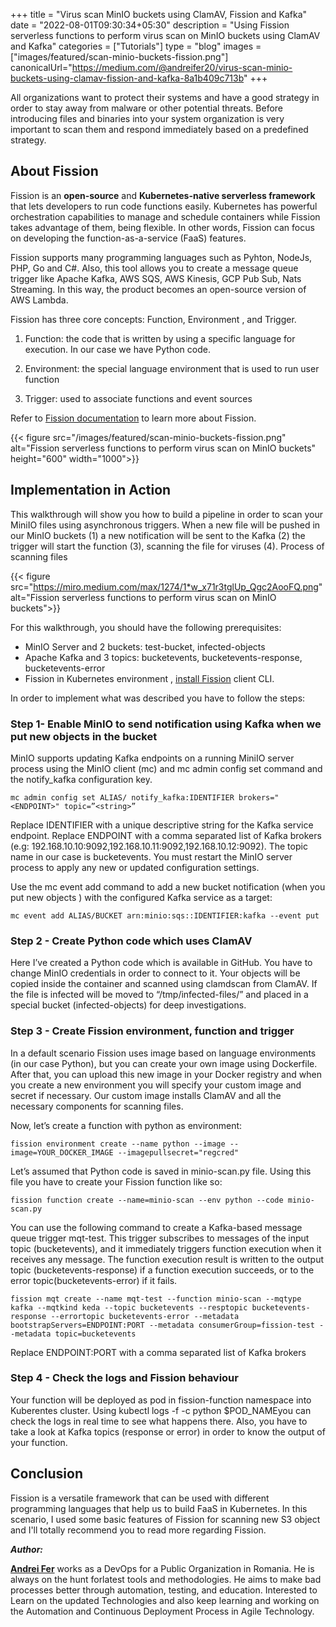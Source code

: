 +++
title = "Virus scan MinIO buckets using ClamAV, Fission and Kafka"
date = "2022-08-01T09:30:34+05:30"
description = "Using Fission serverless functions to perform virus scan on MinIO buckets using ClamAV and Kafka"
categories = ["Tutorials"]
type = "blog"
images = ["images/featured/scan-minio-buckets-fission.png"]
canonicalUrl="https://medium.com/@andreifer20/virus-scan-minio-buckets-using-clamav-fission-and-kafka-8a1b409c713b"
+++

All organizations want to protect their systems and have a good strategy in order to stay away from malware or other potential threats.
Before introducing files and binaries into your system organization is very important to scan them and respond immediately based on a predefined strategy.

## About Fission

Fission is an **open-source** and **Kubernetes-native serverless framework** that lets developers to run code functions easily.
Kubernetes has powerful orchestration capabilities to manage and schedule containers while Fission takes advantage of them, being flexible.
In other words, Fission can focus on developing the function-as-a-service (FaaS) features.

Fission supports many programming languages such as Pyhton, NodeJs, PHP, Go and C#.
Also, this tool allows you to create a message queue trigger like Apache Kafka, AWS SQS, AWS Kinesis, GCP Pub Sub, Nats Streaming.
In this way, the product becomes an open-source version of AWS Lambda.

Fission has three core concepts: Function, Environment , and Trigger.

1. Function: the code that is written by using a specific language for execution. In our case we have Python code.

2. Environment: the special language environment that is used to run user function

3. Trigger: used to associate functions and event sources

Refer to [Fission documentation](/docs/) to learn more about Fission.

{{< figure src="/images/featured/scan-minio-buckets-fission.png" alt="Fission serverless functions to perform virus scan on MinIO buckets" height="600" width="1000">}}

## Implementation in Action

This walkthrough will show you how to build a pipeline in order to scan your MiniIO files using asynchronous triggers.
When a new file will be pushed in our MinIO buckets
(1) a new notification will be sent to the Kafka
(2) the trigger will start the function
(3), scanning the file for viruses
(4). Process of scanning files

{{< figure src="https://miro.medium.com/max/1274/1*w_x71r3tglUp_Qgc2AooFQ.png" alt="Fission serverless functions to perform virus scan on MinIO buckets">}}

For this walkthrough, you should have the following prerequisites:

- MinIO Server and 2 buckets: test-bucket, infected-objects
- Apache Kafka and 3 topics: bucketevents, bucketevents-response, bucketevents-error
- Fission in Kubernetes environment , [install Fission](https://fission.io/docs/installation/) client CLI.

In order to implement what was described you have to follow the steps:

### Step 1- Enable MinIO to send notification using Kafka when we put new objects in the bucket

MinIO supports updating Kafka endpoints on a running MiniIO server process using the MinIO client (mc) and mc admin config set command and the notify_kafka configuration key.

    mc admin config set ALIAS/ notify_kafka:IDENTIFIER brokers="<ENDPOINT>" topic=”<string>” 

Replace IDENTIFIER with a unique descriptive string for the Kafka service endpoint.
Replace ENDPOINT with a comma separated list of Kafka brokers (e.g: 192.168.10.10:9092,192.168.10.11:9092,192.168.10.12:9092).
The topic name in our case is bucketevents.
You must restart the MinIO server process to apply any new or updated configuration settings.

Use the mc event add command to add a new bucket notification (when you put new objects ) with the configured Kafka service as a target:

    mc event add ALIAS/BUCKET arn:minio:sqs::IDENTIFIER:kafka --event put

### Step 2 - Create Python code which uses ClamAV

Here I’ve created a Python code which is available in GitHub.
You have to change MinIO credentials in order to connect to it.
Your objects will be copied inside the container and scanned using clamdscan from ClamAV.
If the file is infected will be moved to “/tmp/infected-files/” and placed in a special bucket (infected-objects) for deep investigations.

### Step 3 - Create Fission environment, function and trigger

In a default scenario Fission uses image based on language environments (in our case Python), but you can create your own image using Dockerfile.
After that, you can upload this new image in your Docker registry and when you create a new environment you will specify your custom image and secret if necessary.
Our custom image installs ClamAV and all the necessary components for scanning files.

Now, let’s create a function with python as environment:

    fission environment create --name python --image --image=YOUR_DOCKER_IMAGE --imagepullsecret="regcred"

Let’s assumed that Python code is saved in minio-scan.py file. Using this file you have to create your Fission function like so:

    fission function create --name=minio-scan --env python --code minio-scan.py

You can use the following command to create a Kafka-based message queue trigger mqt-test.
This trigger subscribes to messages of the input topic (bucketevents), and it immediately triggers function execution when it receives any message.
The function execution result is written to the output topic (bucketevents-response) if a function execution succeeds, or to the error topic(bucketevents-error) if it fails.

    fission mqt create --name mqt-test --function minio-scan --mqtype kafka --mqtkind keda --topic bucketevents --resptopic bucketevents-response --errortopic bucketevents-error --metadata bootstrapServers=ENDPOINT:PORT --metadata consumerGroup=fission-test --metadata topic=bucketevents

Replace ENDPOINT:PORT with a comma separated list of Kafka brokers

### Step 4 - Check the logs and Fission behaviour

Your function will be deployed as pod in fission-function namespace into Kuberentes cluster.
Using kubectl logs -f -c python $POD_NAMEyou can check the logs in real time to see what happens there.
Also, you have to take a look at Kafka topics (response or error) in order to know the output of your function.

## Conclusion

Fission is a versatile framework that can be used with different programming languages that help us to build FaaS in Kubernetes.
In this scenario, I used some basic features of Fission for scanning new S3 object and I'll totally recommend you to read more regarding Fission.

**_Author:_**

**[Andrei Fer](https://www.linkedin.com/in/andrei-fer-4b0b54144)** works as a DevOps for a Public Organization in Romania.
He is always on the hunt forlatest tools and methodologies.
He aims to make bad processes better through automation, testing, and education.
Interested to Learn on the updated Technologies and also keep learning and working on the Automation and Continuous Deployment Process in Agile Technology.
